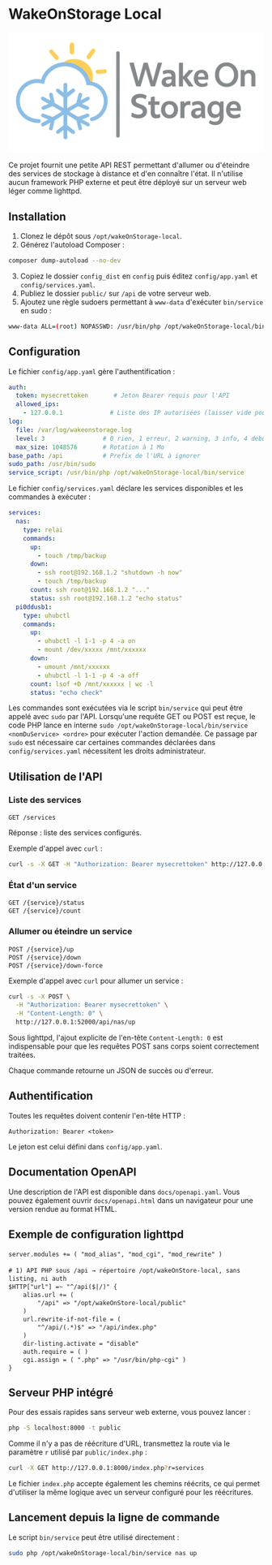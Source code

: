 # WakeOnStorage Local

<img src="WakeOnStorage-FulltLogoBan.png" style="zoom:50%;" />

Ce projet fournit une petite API REST permettant d'allumer ou d'éteindre des services de stockage à distance et d'en connaître l'état. Il n'utilise aucun framework PHP externe et peut être déployé sur un serveur web léger comme lighttpd.

## Installation

1. Clonez le dépôt sous `/opt/wakeOnStorage-local`.
2. Générez l'autoload Composer :

```bash
composer dump-autoload --no-dev
```

3. Copiez le dossier `config_dist` en `config` puis éditez `config/app.yaml` et `config/services.yaml`.
4. Publiez le dossier `public/` sur `/api` de votre serveur web.
5. Ajoutez une règle sudoers permettant à `www-data` d'exécuter `bin/service` en sudo :

```bash
www-data ALL=(root) NOPASSWD: /usr/bin/php /opt/wakeOnStorage-local/bin/service *
```

## Configuration

Le fichier `config/app.yaml` gère l'authentification :

```yaml
auth:
  token: mysecrettoken       # Jeton Bearer requis pour l'API
  allowed_ips:
    - 127.0.0.1             # Liste des IP autorisées (laisser vide pour aucune restriction)
log:
  file: /var/log/wakeonstorage.log
  level: 3                # 0 rien, 1 erreur, 2 warning, 3 info, 4 debug
  max_size: 1048576       # Rotation à 1 Mo
base_path: /api           # Prefix de l'URL à ignorer
sudo_path: /usr/bin/sudo
service_script: /usr/bin/php /opt/wakeOnStorage-local/bin/service
```

Le fichier `config/services.yaml` déclare les services disponibles et les commandes à exécuter :

```yaml
services:
  nas:
    type: relai
    commands:
      up:
        - touch /tmp/backup
      down:
        - ssh root@192.168.1.2 "shutdown -h now"
        - touch /tmp/backup
      count: ssh root@192.168.1.2 "..."
      status: ssh root@192.168.1.2 "echo status"
  pi0ddusb1:
    type: uhubctl
    commands:
      up:
        - uhubctl -l 1-1 -p 4 -a on
        - mount /dev/xxxxx /mnt/xxxxxx
      down:
        - umount /mnt/xxxxxx
        - uhubctl -l 1-1 -p 4 -a off
      count: lsof +D /mnt/xxxxxx | wc -l
      status: "echo check"
```

Les commandes sont exécutées via le script `bin/service` qui peut être appelé avec `sudo` par l'API.
Lorsqu'une requête GET ou POST est reçue, le code PHP lance en interne
`sudo /opt/wakeOnStorage-local/bin/service <nomDuService> <ordre>` pour
exécuter l'action demandée. Ce passage par `sudo` est nécessaire car
certaines commandes déclarées dans `config/services.yaml` nécessitent les
droits administrateur.

## Utilisation de l'API

### Liste des services

```http
GET /services
```

Réponse : liste des services configurés.

Exemple d'appel avec `curl` :

```bash
curl -s -X GET -H "Authorization: Bearer mysecrettoken" http://127.0.0.1:52000/api/services
```

### État d'un service

```http
GET /{service}/status
GET /{service}/count
```

### Allumer ou éteindre un service

```http
POST /{service}/up
POST /{service}/down
POST /{service}/down-force
```

Exemple d'appel avec `curl` pour allumer un service :

```bash
curl -s -X POST \
  -H "Authorization: Bearer mysecrettoken" \
  -H "Content-Length: 0" \
  http://127.0.0.1:52000/api/nas/up
```

Sous lighttpd, l'ajout explicite de l'en-tête `Content-Length: 0` est
indispensable pour que les requêtes POST sans corps soient correctement
traitées.

Chaque commande retourne un JSON de succès ou d'erreur.

## Authentification

Toutes les requêtes doivent contenir l'en-tête HTTP :

```
Authorization: Bearer <token>
```

Le jeton est celui défini dans `config/app.yaml`.

## Documentation OpenAPI

Une description de l'API est disponible dans `docs/openapi.yaml`.
Vous pouvez également ouvrir `docs/openapi.html` dans un navigateur pour
une version rendue au format HTML.

## Exemple de configuration lighttpd

```lighttpd
server.modules += ( "mod_alias", "mod_cgi", "mod_rewrite" )

# 1) API PHP sous /api → répertoire /opt/wakeOnStore-local, sans listing, ni auth
$HTTP["url"] =~ "^/api($|/)" {
    alias.url += (
        "/api" => "/opt/wakeOnStore-local/public"
    )
    url.rewrite-if-not-file = (
        "^/api/(.*)$" => "/api/index.php"
    )
    dir-listing.activate = "disable"
    auth.require = ( )
    cgi.assign = ( ".php" => "/usr/bin/php-cgi" )
}
```

## Serveur PHP intégré

Pour des essais rapides sans serveur web externe, vous pouvez lancer :

```bash
php -S localhost:8000 -t public
```

Comme il n'y a pas de réécriture d'URL, transmettez la route via le paramètre
`r` utilisé par `public/index.php` :

```bash
curl -X GET http://127.0.0.1:8000/index.php?r=services
```

Le fichier `index.php` accepte également les chemins réécrits, ce qui permet
d'utiliser la même logique avec un serveur configuré pour les réécritures.

## Lancement depuis la ligne de commande

Le script `bin/service` peut être utilisé directement :

```bash
sudo php /opt/wakeOnStorage-local/bin/service nas up
```

